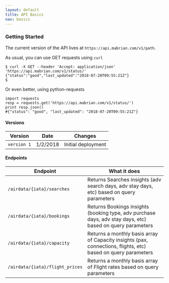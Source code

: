 ```yaml
---
layout: default
title: API Basics
nav: basics
---
```


### Getting Started

The current version of the API lives at ```https://api.mabrian.com/v1/path```.

As usual, you can use GET requests using `curl`

```
$ curl -X GET --header 'Accept: application/json' 'https://api.mabrian.com/v1/status/'    
{"status":"good","last_updated":"2018-07-20T09:55:21Z"}     
$
```

Or even better, using python-requests

```
import requests     
resp = requests.get('https://api.mabrian.com/v1/status/')     
print resp.json()    
#{"status": "good", "last_updated": "2018-07-20T09:55:21Z"}    
```

#### Versions

| Version         | Date         | Changes |
| -------------   | -------------| --- |
| ```version 1``` | 1/2/2018   | Initial deployment |

#### Endpoints

| Endpoint | What it does |
| ------------- | -------------|
| ```/airdata/{iata}/searches``` | Returns Searches insights (adv search days, adv stay days, etc) based on query parameters
| ```/airdata/{iata}/bookings``` | Returns Bookings insights (booking type, adv purchase days, adv stay days, etc) based on query parameters
| ```/airdata/{iata}/capacity``` | Returns a monthly basis array of Capacity insights (pax, connections, flights, etc) based on query parameters
| ```/airdata/{iata}/flight_prices``` | Returns a monthly basis array of Flight rates based on query parameters


<body id="basics"></body>
